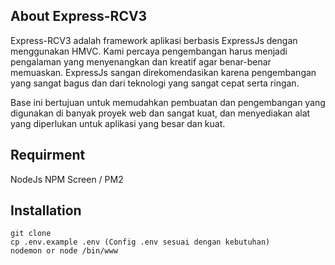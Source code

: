 
## About Express-RCV3
Express-RCV3 adalah framework aplikasi berbasis ExpressJs dengan menggunakan HMVC. Kami percaya pengembangan harus menjadi pengalaman yang menyenangkan dan kreatif agar benar-benar memuaskan.
ExpressJs sangan direkomendasikan karena pengembangan yang sangat bagus dan dari teknologi yang sangat cepat serta ringan.

Base ini bertujuan untuk memudahkan pembuatan dan pengembangan yang digunakan di banyak proyek web dan sangat kuat, dan menyediakan alat yang diperlukan untuk aplikasi yang besar dan kuat.

## Requirment
NodeJs
NPM
Screen / PM2

## Installation

```
git clone
cp .env.example .env (Config .env sesuai dengan kebutuhan)
nodemon or node /bin/www

